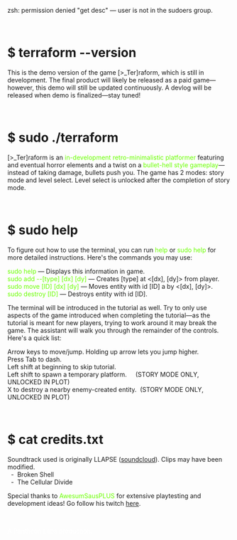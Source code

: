 <p>zsh: permission denied "get desc" &mdash; user is not in the sudoers group.<br></p>
<p><br></p>
<h1>$ terraform --version</h1>
<p>This is the demo version of the game [&gt;_Ter]raform, which is still in development. The final product will likely be released as a paid game&mdash;however, this demo will still be updated continuously. A devlog will be released when demo is finalized&mdash;stay tuned!</p>
<p><br></p>
<h1>$ sudo ./terraform</h1>
<p>[&gt;_Ter]raform is an <span style="color:#6AFF00">in-development retro-minimalistic platformer</span> featuring and eventual horror elements and a twist on a <span style="color:#6AFF00">bullet-hell style gameplay</span>&mdash;instead of taking damage, bullets push you.&nbsp;The game has&nbsp;2 modes: story mode and level select.&nbsp;Level select is unlocked after the completion of story mode.</p>
<p><br></p>
<h1>$ sudo help</h1>
<p>To figure out how to use the terminal, you can run <span style="color:#6AFF00">help</span> or <span style="color:#6AFF00">sudo help</span> for more detailed instructions. Here's the commands you may use:<br></p>
<p><span style="color:#6AFF00">sudo help</span> &mdash; Displays this information in game.<br>
<span style="color:#6AFF00">sudo add --[type] [dx] [dy]</span> &mdash; Creates [type] at &lt;[dx], [dy]&gt; from player.<br>
<span style="color:#6AFF00">sudo move [ID] [dx] [dy]</span> &mdash; Moves entity with id [ID] a by &lt;[dx], [dy]&gt;.<br>
<span style="color:#6AFF00">sudo destroy [ID]</span> &mdash; Destroys entity with id [ID].</p>
<p>The terminal will be introduced in the tutorial as well. Try to only use aspects of the game introduced when completing the tutorial&mdash;as the tutorial is meant for new players, trying to work around it may break the game.&nbsp;The assistant will walk you through the remainder of the controls. Here's a quick list:</p>
<p>Arrow keys to move/jump. Holding up arrow lets you jump higher.<br>Press Tab to dash.<br>Left shift at beginning to skip tutorial.<br>Left shift to spawn a temporary platform.&nbsp; &nbsp; &nbsp;(STORY MODE ONLY, UNLOCKED IN PLOT)<br>X to destroy a nearby enemy-created&nbsp;entity.&nbsp; (STORY MODE ONLY, UNLOCKED IN PLOT)</p>
<p><br></p>
<h1>$ cat credits.txt</h1>
<p>Soundtrack used is originally LLAPSE (<a href="https://soundcloud.com/lapse" target="_blank">soundcloud</a>). Clips may have been modified.<br>&nbsp; -&nbsp; Broken Shell<br>&nbsp; -&nbsp; The Cellular Divide</p>
<p>Special thanks to <span style="color:#6AFF00">AwesumSausPLUS</span> for extensive playtesting and development ideas! Go follow his twitch&nbsp;<a href="https://www.twitch.tv/awesumsausplus" target="_blank">here</a>.</p>
<p><br></p>
<p style="color:white;">A Pantheon Labs production.</p>
